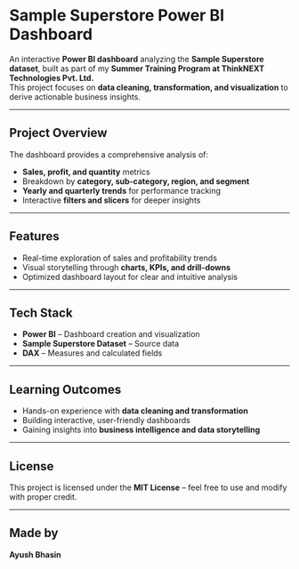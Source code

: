 # Sample Superstore Power BI Dashboard

An interactive **Power BI dashboard** analyzing the **Sample Superstore dataset**, built as part of my **Summer Training Program at ThinkNEXT Technologies Pvt. Ltd.**  
This project focuses on **data cleaning, transformation, and visualization** to derive actionable business insights.

---

## Project Overview
The dashboard provides a comprehensive analysis of:
- **Sales, profit, and quantity** metrics
- Breakdown by **category, sub-category, region, and segment**
- **Yearly and quarterly trends** for performance tracking
- Interactive **filters and slicers** for deeper insights

---

## Features
- Real-time exploration of sales and profitability trends  
- Visual storytelling through **charts, KPIs, and drill-downs**  
- Optimized dashboard layout for clear and intuitive analysis  

---

## Tech Stack
- **Power BI** – Dashboard creation and visualization  
- **Sample Superstore Dataset** – Source data  
- **DAX** – Measures and calculated fields  

---

## Learning Outcomes
- Hands-on experience with **data cleaning and transformation**  
- Building interactive, user-friendly dashboards  
- Gaining insights into **business intelligence and data storytelling**

---

## License
This project is licensed under the **MIT License** – feel free to use and modify with proper credit.

---

## Made by
**Ayush Bhasin**  
